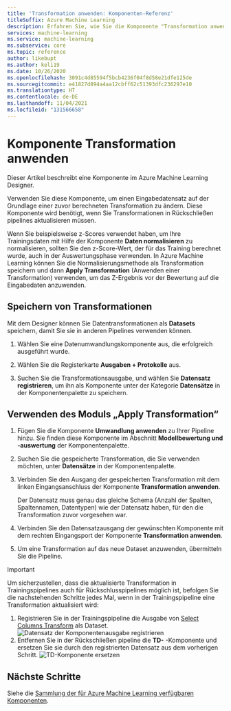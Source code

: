 ```yaml
---
title: 'Transformation anwenden: Komponenten-Referenz'
titleSuffix: Azure Machine Learning
description: Erfahren Sie, wie Sie die Komponente "Transformation anwenden" in Azure Machine Learning verwenden, um einen Eingabedatensatz basierend auf einer zuvor berechneten Transformation zu ändern.
services: machine-learning
ms.service: machine-learning
ms.subservice: core
ms.topic: reference
author: likebupt
ms.author: keli19
ms.date: 10/26/2020
ms.openlocfilehash: 3091c4d85594f5bcb4236f04f8d58e21dfe125de
ms.sourcegitcommit: e41827d894a4aa12cbff62c51393dfc236297e10
ms.translationtype: HT
ms.contentlocale: de-DE
ms.lasthandoff: 11/04/2021
ms.locfileid: "131566658"
---
```

# <a name="apply-transformation-component"></a>Komponente Transformation anwenden

Dieser Artikel beschreibt eine Komponente im Azure Machine Learning Designer.

Verwenden Sie diese Komponente, um einen Eingabedatensatz auf der Grundlage einer zuvor berechneten Transformation zu ändern. Diese Komponente wird benötigt, wenn Sie Transformationen in Rückschließen pipelines aktualisieren müssen.

Wenn Sie beispielsweise z-Scores verwendet haben, um Ihre Trainingsdaten mit Hilfe der Komponente **Daten normalisieren** zu normalisieren, sollten Sie den z-Score-Wert, der für das Training berechnet wurde, auch in der Auswertungsphase verwenden. In Azure Machine Learning können Sie die Normalisierungsmethode als Transformation speichern und dann **Apply Transformation** (Anwenden einer Transformation) verwenden, um das Z-Ergebnis vor der Bewertung auf die Eingabedaten anzuwenden.

## <a name="how-to-save-transformations"></a>Speichern von Transformationen

Mit dem Designer können Sie Datentransformationen als **Datasets** speichern, damit Sie sie in anderen Pipelines verwenden können.

1. Wählen Sie eine Datenumwandlungskomponente aus, die erfolgreich ausgeführt wurde.

1. Wählen Sie die Registerkarte **Ausgaben + Protokolle** aus.

1. Suchen Sie die Transformationsausgabe, und wählen Sie **Datensatz registrieren**, um ihn als Komponente unter der Kategorie **Datensätze** in der Komponentenpalette zu speichern.

## <a name="how-to-use-apply-transformation"></a>Verwenden des Moduls „Apply Transformation“  
  
1. Fügen Sie die Komponente **Umwandlung anwenden** zu Ihrer Pipeline hinzu. Sie finden diese Komponente im Abschnitt **Modellbewertung und -auswertung** der Komponentenpalette. 
  
1. Suchen Sie die gespeicherte Transformation, die Sie verwenden möchten, unter **Datensätze** in der Komponentenpalette.

1. Verbinden Sie den Ausgang der gespeicherten Transformation mit dem linken Eingangsanschluss der Komponente **Transformation anwenden**.

    Der Datensatz muss genau das gleiche Schema (Anzahl der Spalten, Spaltennamen, Datentypen) wie der Datensatz haben, für den die Transformation zuvor vorgesehen war.  
  
1. Verbinden Sie den Datensatzausgang der gewünschten Komponente mit dem rechten Eingangsport der Komponente **Transformation anwenden**.
  
1. Um eine Transformation auf das neue Dataset anzuwenden, übermitteln Sie die Pipeline.  

> [!IMPORTANT]
> Um sicherzustellen, dass die aktualisierte Transformation in Trainingspipelines auch für Rückschlusspipelines möglich ist, befolgen Sie die nachstehenden Schritte jedes Mal, wenn in der Trainingspipeline eine Transformation aktualisiert wird:
> 1. Registrieren Sie in der Trainingspipeline die Ausgabe von [Select Columns Transform](select-columns-transform.md) als Dataset.
> ![Datensatz der Komponentenausgabe registrieren](media/module/select-columns-transform-register-dataset.png)
> 1. Entfernen Sie in der Rückschließen pipeline die **TD-** -Komponente und ersetzen Sie sie durch den registrierten Datensatz aus dem vorherigen Schritt.
> ![TD-Komponente ersetzen](media/module/replace-tranformation-directory.png)

## <a name="next-steps"></a>Nächste Schritte

Siehe die [Sammlung der für Azure Machine Learning verfügbaren Komponenten](component-reference.md). 